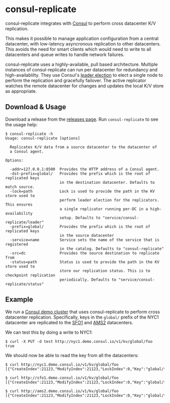 consul-replicate
===========

consul-replicate integrates with [Consul](http://consul.io) to perform
cross datacenter K/V replication.

This makes it possible to manage application configuration from
a central datacenter, with low-latency asyncronous replication
to other datacenters. This avoids the need for smart clients
which would need to write to all datacenters and queue writes
to handle network failures.

consul-replicate uses a highly-available, pull based architecture.
Multiple instances of consul-replicate can run per datacenter
for redundancy and high-availablilty. They use Consul's
[leader election](http://www.consul.io/docs/guides/leader-election.html)
to elect a single node to perform the replication and gracefully
failover. The active replicator watches the remote datacenter for
changes and updates the local K/V store as appropriate.

## Download & Usage

Download a release from the
[releases page](#).
Run `consul-replicate` to see the usage help:

```
$ consul-replicate -h
Usage: consul-replicate [options]

  Replicates K/V data from a source datacenter to the datacenter of
  a Consul agent.

Options:

  -addr=127.0.0.1:8500  Provides the HTTP address of a Consul agent.
  -dst-prefix=global/   Provides the prefix which is the root of replicated keys
                        in the destination datacenter. Defaults to match source.
  -lock=path            Lock is used to provide the path in the KV store used to
                        perform leader election for the replicators. This ensures
                        a single replicator running per-DC in a high-availability
                        setup. Defaults to "service/consul-replicate/leader"
  -prefix=global/       Provides the prefix which is the root of replicated keys
                        in the source datacenter
  -service=name         Service sets the name of the service that is registered
                        in the catalog. Defaults to "consul-replicate"
  -src=dc               Provides the source destination to replicate from
  -status=path          Status is used to provide the path in the KV store used to
                        store our replication status. This is to checkpoint replication
                        periodically. Defaults to "service/consul-replicate/status"
```

## Example

We run a [Consul demo cluster](http://demo.consul.io) that uses
consul-replicate to perform cross datacenter replication. Specifically,
keys in the `global/` prefix of the NYC1 datacenter are replicated to
the [SFO1](http://sfo1.demo.consul.io/ui/#/sfo1/kv/) and
[AMS2](http://ams2.demo.consul.io/ui/#/ams2/kv/) datacenters.

We can test this by doing a write to NYC1:

```
$ curl -X PUT -d test http://nyc1.demo.consul.io/v1/kv/global/foo
true
```

We should now be able to read the key from all the datacenters:

```
$ curl http://nyc1.demo.consul.io/v1/kv/global/foo
[{"CreateIndex":21123,"ModifyIndex":21123,"LockIndex":0,"Key":"global/foo","Flags":0,"Value":"dGVzdA=="}]

$ curl http://sfo1.demo.consul.io/v1/kv/global/foo
[{"CreateIndex":21123,"ModifyIndex":21123,"LockIndex":0,"Key":"global/foo","Flags":0,"Value":"dGVzdA=="}]

$ curl http://ams2.demo.consul.io/v1/kv/global/foo
[{"CreateIndex":21123,"ModifyIndex":21123,"LockIndex":0,"Key":"global/foo","Flags":0,"Value":"dGVzdA=="}]
```

